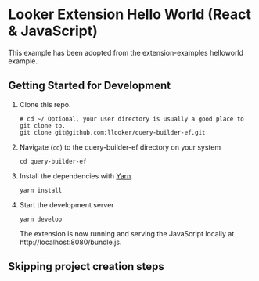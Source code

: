 # Looker Extension Hello World (React & JavaScript)

This example has been adopted from the extension-examples helloworld example.

## Getting Started for Development

1. Clone this repo.

   ```
   # cd ~/ Optional, your user directory is usually a good place to git clone to.
   git clone git@github.com:llooker/query-builder-ef.git
   ```

2. Navigate (`cd`) to the query-builder-ef directory on your system

   ```
   cd query-builder-ef
   ```

3. Install the dependencies with [Yarn](https://yarnpkg.com/).

   ```
   yarn install
   ```

4. Start the development server

   ```
   yarn develop
   ```

   The extension is now running and serving the JavaScript locally at http://localhost:8080/bundle.js.

## Skipping project creation steps
